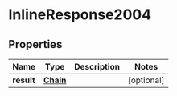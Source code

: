 # InlineResponse2004

## Properties
Name | Type | Description | Notes
------------ | ------------- | ------------- | -------------
**result** | [**Chain**](Chain.md) |  |  [optional]
